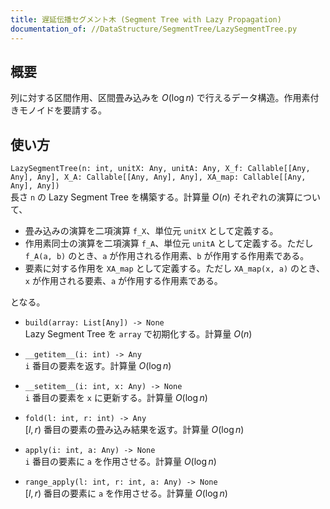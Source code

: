 ```yaml
---
title: 遅延伝播セグメント木 (Segment Tree with Lazy Propagation)
documentation_of: //DataStructure/SegmentTree/LazySegmentTree.py
---
```


## 概要
列に対する区間作用、区間畳み込みを $O(\log n)$ で行えるデータ構造。作用素付きモノイドを要請する。

## 使い方
`LazySegmentTree(n: int, unitX: Any, unitA: Any, X_f: Callable[[Any, Any], Any], X_A: Callable[[Any, Any], Any], XA_map: Callable[[Any, Any], Any])`  
長さ `n` の Lazy Segment Tree を構築する。計算量 $O(n)$
それぞれの演算について、

  - 畳み込みの演算を二項演算 `f_X`、単位元 `unitX` として定義する。
  - 作用素同士の演算を二項演算 `f_A`、単位元 `unitA` として定義する。ただし `f_A(a, b)` のとき、`a` が作用される作用素、`b` が作用する作用素である。
  - 要素に対する作用を `XA_map` として定義する。ただし `XA_map(x, a)` のとき、`x` が作用される要素、`a` が作用する作用素である。

となる。

- `build(array: List[Any]) -> None`  
Lazy Segment Tree を `array` で初期化する。計算量 $O(n)$

- `__getitem__(i: int) -> Any`  
`i` 番目の要素を返す。計算量 $O(\log n)$

- `__setitem__(i: int, x: Any) -> None`  
`i` 番目の要素を `x` に更新する。計算量 $O(\log n)$

- `fold(l: int, r: int) -> Any`  
$[l, r)$ 番目の要素の畳み込み結果を返す。計算量 $O(\log n)$

- `apply(i: int, a: Any) -> None`  
`i` 番目の要素に `a` を作用させる。計算量 $O(\log n)$

- `range_apply(l: int, r: int, a: Any) -> None`  
$[l, r)$ 番目の要素に `a` を作用させる。計算量 $O(\log n)$
